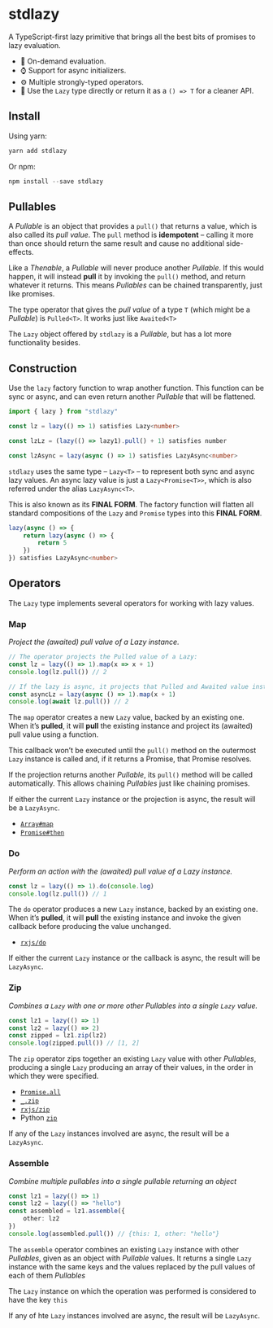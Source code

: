 # stdlazy

A TypeScript-first lazy primitive that brings all the best bits of promises to lazy evaluation.

-   🦥 On-demand evaluation.
-   ⌚ Support for async initializers.
-   ⚙️ Multiple strongly-typed operators.
-   🫥 Use the `Lazy` type directly or return it as a `() => T` for a cleaner API.

## Install

Using yarn:

```typescript
yarn add stdlazy
```

Or npm:

```typescript
npm install --save stdlazy
```

## Pullables

A _Pullable_ is an object that provides a `pull()` that returns a value, which is also called its _pull value_. The `pull` method is **idempotent** – calling it more than once should return the same result and cause no additional side-effects.

Like a _Thenable_, a _Pullable_ will never produce another _Pullable_. If this would happen, it will instead **pull** it by invoking the `pull()` method, and return whatever it returns. This means _Pullables_ can be chained transparently, just like promises.

The type operator that gives the _pull value_ of a type `T` (which might be a _Pullable_) is `Pulled<T>`. It works just like `Awaited<T>`

The `Lazy` object offered by `stdlazy` is a _Pullable_, but has a lot more functionality besides.

## Construction

Use the `lazy` factory function to wrap another function. This function can be sync or async, and can even return another _Pullable_ that will be flattened.

```typescript
import { lazy } from "stdlazy"

const lz = lazy(() => 1) satisfies Lazy<number>

const lzLz = (lazy(() => lazy1).pull() + 1) satisfies number

const lzAsync = lazy(async () => 1) satisfies LazyAsync<number>
```

`stdlazy` uses the same type – `Lazy<T>` – to represent both sync and async lazy values. An async lazy value is just a `Lazy<Promise<T>>`, which is also referred under the alias `LazyAsync<T>`.

This is also known as its **FINAL FORM**. The factory function will flatten all standard compositions of the `Lazy` and `Promise` types into this **FINAL FORM**.

```typescript
lazy(async () => {
    return lazy(async () => {
        return 5
    })
}) satisfies LazyAsync<number>
```

## Operators

The `Lazy` type implements several operators for working with lazy values.

### Map

_Project the (awaited) pull value of a Lazy instance._

```typescript
// The operator projects the Pulled value of a Lazy:
const lz = lazy(() => 1).map(x => x + 1)
console.log(lz.pull()) // 2

// If the lazy is async, it projects that Pulled and Awaited value instead, cutting through both container types.
const asyncLz = lazy(async () => 1).map(x + 1)
console.log(await lz.pull()) // 2
```

The `map` operator creates a new `Lazy` value, backed by an existing one. When it’s **pulled**, it will **pull** the existing instance and project its (awaited) pull value using a function.

This callback won’t be executed until the `pull()` method on the outermost `Lazy` instance is called and, if it returns a Promise, that Promise resolves.

If the projection returns another _Pullable_, its `pull()` method will be called automatically. This allows chaining _Pullables_ just like chaining promises.

If either the current `Lazy` instance or the projection is async, the result will be a `LazyAsync`.

-   [`Array#map`](https://developer.mozilla.org/en-US/docs/Web/JavaScript/Reference/Global_Objects/Array/map)
-   [`Promise#then`](https://developer.mozilla.org/en-US/docs/Web/JavaScript/Reference/Global_Objects/Promise/then)

### Do

_Perform an action with the (awaited) pull value of a Lazy instance._

```typescript
const lz = lazy(() => 1).do(console.log)
console.log(lz.pull()) // 1
```

The `do` operator produces a new `Lazy` instance, backed by an existing one. When it’s **pulled**, it will **pull** the existing instance and invoke the given callback before producing the value unchanged.

-   [`rxjs/do`](https://www.learnrxjs.io/learn-rxjs/operators/utility/do)

If either the current `Lazy` instance or the callback is async, the result will be `LazyAsync`.

### Zip

_Combines a `Lazy` with one or more other Pullables into a single `Lazy` value._

```typescript
const lz1 = lazy(() => 1)
const lz2 = lazy(() => 2)
const zipped = lz1.zip(lz2)
console.log(zipped.pull()) // [1, 2]
```

The `zip` operator zips together an existing `Lazy` value with other _Pullables_, producing a single `Lazy` producing an array of their values, in the order in which they were specified.

-   [`Promise.all`](https://developer.mozilla.org/en-US/docs/Web/JavaScript/Reference/Global_Objects/Promise/all)
-   [`_.zip`](https://lodash.com/docs/4.17.15#zip)
-   [`rxjs/zip`](https://www.learnrxjs.io/learn-rxjs/operators/combination/zip)
-   Python [`zip`](https://docs.python.org/3.3/library/functions.html#zip)

If any of the `Lazy` instances involved are async, the result will be a `LazyAsync`.

### Assemble

_Combine multiple pullables into a single pullable returning an object_

```typescript
const lz1 = lazy(() => 1)
const lz2 = lazy(() => "hello")
const assembled = lz1.assemble({
    other: lz2
})
console.log(assembled.pull()) // {this: 1, other: "hello"}
```

The `assemble` operator combines an existing `Lazy` instance with other _Pullables_, given as an object with _Pullable_ values. It returns a single `Lazy` instance with the same keys and the values replaced by the pull values of each of them _Pullables_

The `Lazy` instance on which the operation was performed is considered to have the key `this`

If any of hte `Lazy` instances involved are async, the result will be `LazyAsync`.